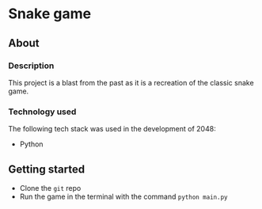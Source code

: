 # Snake game

## About

### Description
This project is a blast from the past as it is a recreation of the classic snake game.

### Technology used
The following tech stack was used in the development of 2048:
* Python

## Getting started
* Clone the `git` repo 
* Run the game in the terminal with the command `python main.py`
